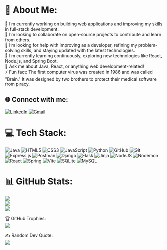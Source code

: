 # 💫 About Me:
🔭 I’m currently working on building web applications and improving my skills in full-stack development.<br> 
👯 I’m looking to collaborate on open-source projects to contribute and learn from others.<br> 
🤝 I’m looking for help with improving as a developer, refining my problem-solving skills, and staying updated with the latest technologies.<br> 
🌱 I’m currently learning continuously, exploring new technologies like React, Node.js, and Spring Boot.<br> 
💬 Ask me about Java, React, or anything web development-related!<br> 
⚡ Fun fact: The first computer virus was created in 1986 and was called "Brain." It was designed by two brothers to protect their medical software from piracy.

## 🌐 Connect with me:
[![LinkedIn](https://img.shields.io/badge/LinkedIn-%230077B5.svg?logo=linkedin&logoColor=white)](https://www.linkedin.com/in/muath-ez-zughayyar-b6b567277/)
[![Gmail](https://img.shields.io/badge/Gmail-D14836?logo=gmail&logoColor=white)](mailto:muazademar20@gmail.com)

# 💻 Tech Stack:
![Java](https://img.shields.io/badge/java-%23ED8B00.svg?style=for-the-badge&logo=openjdk&logoColor=white)
![HTML5](https://img.shields.io/badge/html5-%23E34F26.svg?style=for-the-badge&logo=html5&logoColor=white)
![CSS3](https://img.shields.io/badge/css3-%231572B6.svg?style=for-the-badge&logo=css3&logoColor=white)
![JavaScript](https://img.shields.io/badge/javascript-%23323330.svg?style=for-the-badge&logo=javascript&logoColor=%23F7DF1E)
![Python](https://img.shields.io/badge/python-3670A0?style=for-the-badge&logo=python&logoColor=ffdd54)
![GitHub](https://img.shields.io/badge/github-%23121011.svg?style=for-the-badge&logo=github&logoColor=white)
![Git](https://img.shields.io/badge/git-%23F05033.svg?style=for-the-badge&logo=git&logoColor=white)
![Express.js](https://img.shields.io/badge/express.js-%23404d59.svg?style=for-the-badge&logo=express&logoColor=%2361DAFB)
![Postman](https://img.shields.io/badge/Postman-FF6C37?style=for-the-badge&logo=postman&logoColor=white)
![Django](https://img.shields.io/badge/django-%23092E20.svg?style=for-the-badge&logo=django&logoColor=white)
![Flask](https://img.shields.io/badge/flask-%23000.svg?style=for-the-badge&logo=flask&logoColor=white)
![Jinja](https://img.shields.io/badge/jinja-white.svg?style=for-the-badge&logo=jinja&logoColor=black)
![NodeJS](https://img.shields.io/badge/node.js-6DA55F?style=for-the-badge&logo=node.js&logoColor=white)
![Nodemon](https://img.shields.io/badge/NODEMON-%23323330.svg?style=for-the-badge&logo=nodemon&logoColor=%BBDEAD)
![React](https://img.shields.io/badge/react-%2320232a.svg?style=for-the-badge&logo=react&logoColor=%2361DAFB)
![Spring](https://img.shields.io/badge/spring-%236DB33F.svg?style=for-the-badge&logo=spring&logoColor=white)
![Vite](https://img.shields.io/badge/vite-%23646CFF.svg?style=for-the-badge&logo=vite&logoColor=white)
![SQLite](https://img.shields.io/badge/sqlite-%2307405e.svg?style=for-the-badge&logo=sqlite&logoColor=white)
![MySQL](https://img.shields.io/badge/mysql-4479A1.svg?style=for-the-badge&logo=mysql&logoColor=white)

# 📊 GitHub Stats:
![](https://github-readme-stats.vercel.app/api?username=Muath-Ademar&theme=dark&hide_border=false&include_all_commits=false&count_private=false)  
![](https://github-readme-streak-stats.herokuapp.com/?user=Muath-Ademar&theme=dark&hide_border=false)  
![](https://github-readme-stats.vercel.app/api/top-langs/?username=Muath-Ademar&theme=dark&hide_border=false&include_all_commits=false&count_private=false&layout=compact)

🏆 GitHub Trophies:  
![](https://github-profile-trophy.vercel.app/?username=Muath-Ademar&theme=radical&no-frame=true&no-bg=false&margin-w=4)

✍️ Random Dev Quote:  
![](https://quotes-github-readme.vercel.app/api?type=horizontal&theme=radical)


